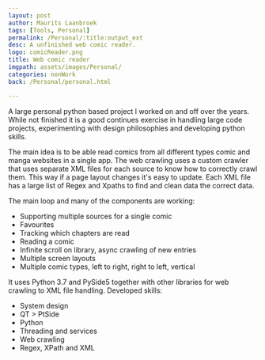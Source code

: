 ```yaml
---
layout: post
author: Maurits Laanbroek
tags: [Tools, Personal]
permalink: /Personal/:title:output_ext
desc: A unfinished web comic reader.
logo: comicReader.png
title: Web comic reader
imgpath: assets/images/Personal/
categories: nonWork
back: /Personal/personal.html

---
```


A large personal python based project I worked on and off over the years.
While not finished it is a good continues exercise in handling large code projects, experimenting with design philosophies and developing python skills.

The main idea is to be able read comics from all different types comic and manga websites in a single app.
The web crawling uses a custom crawler that uses separate XML files for each source to know how to correctly crawl them. This way if a page layout changes it's easy to update.
Each XML file has a large list of Regex and Xpaths to find and clean data the correct data.

The main loop and many of the components are working:
- Supporting multiple sources for a single comic
- Favourites
- Tracking which chapters are read
- Reading a comic
- Infinite scroll on library, async crawling of new entries
- Multiple screen layouts 
- Multiple comic types, left to right, right to left, vertical

It uses Python 3.7 and PySide5 together with other libraries for web crawling to XML file handling.
Developed skills:
- System design
- QT > PtSide
- Python
- Threading and services
- Web crawling
- Regex, XPath and XML

